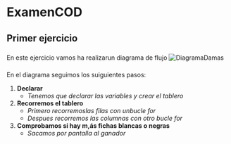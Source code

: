 # ExamenCOD
## Primer ejercicio
### 
En este ejercicio vamos ha realizarun diagrama de flujo
![DiagramaDamas](file:///home/dam/Im%C3%A1genes/Damas1.jpg)
###
En el diagrama seguimos los suiguientes pasos:

1. **Declarar**
    - *Tenemos que declarar las variables y crear el tablero*
2. **Recorremos el tablero**
    - *Primero recorremoslas filas con unbucle for*
    - *Despues recorremos las columnas con otro bucle for*
3.  **Comprobamos si hay m,ás fichas blancas o negras**
    - *Sacamos por pantalla al ganador*

###

